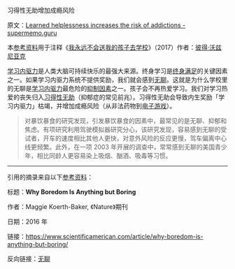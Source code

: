 习得性无助增加成瘾风险

原文：[Learned helplessness increases the risk of addictions - supermemo.guru](https://supermemo.guru/wiki/Learned_helplessness_increases_the_risk_of_addictions)

本[参考资料](https://supermemo.guru/wiki/References)用于注释《[我永远不会送我的孩子去学校](https://supermemo.guru/wiki/Problem_of_Schooling)》（2017）作者：[彼得·沃兹尼亚克](https://supermemo.guru/wiki/Piotr_Wozniak)

[学习内驱力](https://supermemo.guru/wiki/Learn_drive)是人类大脑可持续快乐的最强大来源。终身学习是[终身满足](https://supermemo.guru/wiki/Simple_formula_for_happiness)的关键因素之一。如果学习内驱力系统不提供奖励，我们就会感到[无聊](https://supermemo.guru/wiki/Boredom)。这就是为什么学校里的无聊是[学习内驱力](https://supermemo.guru/wiki/Learn_drive)最危险的[抑制因素](https://supermemo.guru/wiki/Schools_suppress_the_learn_drive)之一。孩子会不再热爱学习。我们对学习热爱的丧失归入[习得性无助](https://supermemo.guru/wiki/Learned_helplessness)（抑郁症的常见前兆）。习得性无助会导致内生奖励「学习内驱力」枯竭，并增加成瘾风险（从非法药物到[电子游戏](https://supermemo.guru/wiki/Videogames)）。

> 对暴饮暴食的研究发现，引发暴饮暴食的因素中，最常见的是无聊、抑郁和焦虑。有项研究利用驾驶模拟器研究分心，该研究发现，容易感到无聊的受试者，开车的速度相比其他人更快，对意外风险的反应更慢，驾车偏离中心线更频繁。此外，在一项 2003 年开展的调查中，常常感到无聊的美国青少年，相比同龄人更容易染上吸烟、酗酒、吸毒等习惯。

------

引用的摘录来自以下[参考资料](https://supermemo.guru/wiki/References)：

标题：**Why Boredom Is Anything but Boring**

作者：Maggie Koerth-Baker, 《Nature》期刊

日期：2016 年

链接：https://www.scientificamerican.com/article/why-boredom-is-anything-but-boring/

反向链接：[无聊](https://supermemo.guru/wiki/Boredom)